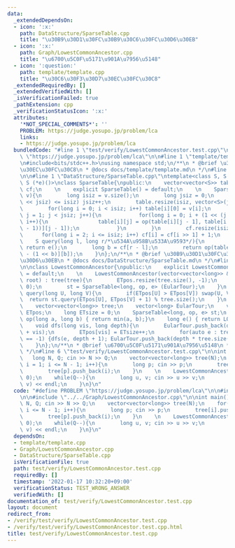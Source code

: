 ```yaml
---
data:
  _extendedDependsOn:
  - icon: ':x:'
    path: DataStructure/SparseTable.cpp
    title: "\u30B9\u30D1\u30FC\u30B9\u30C6\u30FC\u30D6\u30EB"
  - icon: ':x:'
    path: Graph/LowestCommonAncestor.cpp
    title: "\u6700\u5C0F\u5171\u901A\u7956\u5148"
  - icon: ':question:'
    path: template/template.cpp
    title: "\u30C6\u30F3\u30D7\u30EC\u30FC\u30C8"
  _extendedRequiredBy: []
  _extendedVerifiedWith: []
  _isVerificationFailed: true
  _pathExtension: cpp
  _verificationStatusIcon: ':x:'
  attributes:
    '*NOT_SPECIAL_COMMENTS*': ''
    PROBLEM: https://judge.yosupo.jp/problem/lca
    links:
    - https://judge.yosupo.jp/problem/lca
  bundledCode: "#line 1 \"test/verify/LowestCommonAncestor.test.cpp\"\n#define PROBLEM\
    \ \"https://judge.yosupo.jp/problem/lca\"\n\n#line 1 \"template/template.cpp\"\
    \n#include<bits/stdc++.h>\nusing namespace std;\n/**\n * @brief \u30C6\u30F3\u30D7\
    \u30EC\u30FC\u30C8\n * @docs docs/template/template.md\n */\n#line 4 \"test/verify/LowestCommonAncestor.test.cpp\"\
    \n\n#line 1 \"DataStructure/SparseTable.cpp\"\ntemplate<class S, S (*op)(S, S),\
    \ S (*e)()>\nclass SparseTable{\npublic:\n    vector<vector<S>> table;\n    vector<long>\
    \ cf;\n    \n    explicit SparseTable() = default;\n    \n    SparseTable(vector<S>&\
    \ v){\n        long isiz = v.size();\n        long jsiz = 0;\n        while((1\
    \ << jsiz) <= isiz) jsiz++;\n        table.resize(isiz, vector<S>(jsiz, e()));\n\
    \        for(long i = 0; i < isiz; i++) table[i][0] = v[i];\n        for(long\
    \ j = 1; j < jsiz; j++){\n            for(long i = 0; i + (1 << (j - 1)) < isiz;\
    \ i++){\n                table[i][j] = op(table[i][j - 1], table[i + (1 << (j\
    \ - 1))][j - 1]);\n            }\n        }\n        cf.resize(isiz + 1);\n  \
    \      for(long i = 2; i <= isiz; i++) cf[i] = cf[i >> 1] + 1;\n    }\n    \n\
    \    S query(long l, long r/*\u534A\u958B\u533A\u9593*/){\n        if(l == r)\
    \ return e();\n        long b = cf[r - l];\n        return op(table[l][b], table[r\
    \ - (1 << b)][b]);\n    }\n};\n/**\n * @brief \u30B9\u30D1\u30FC\u30B9\u30C6\u30FC\
    \u30D6\u30EB\n * @docs docs/DataStructure/SparseTable.md\n */\n#line 2 \"Graph/LowestCommonAncestor.cpp\"\
    \n\nclass LowestCommonAncestor{\npublic:\n    explicit LowestCommonAncestor()\
    \ = default;\n    \n    LowestCommonAncestor(vector<vector<long>> &tree, long\
    \ root) : tree(tree){\n        ETpos.resize(tree.size(), -1);\n        dfs(root,\
    \ 0);\n        st = SparseTable<long, op, e> (EularTour);\n    }\n    \n    long\
    \ query(long U, long V){\n        if(ETpos[U] > ETpos[V]) swap(U, V);\n      \
    \  return st.query(ETpos[U], ETpos[V] + 1) % tree.size();\n    }\n    \nprivate:\n\
    \    vector<vector<long>> tree;\n    vector<long> EularTour;\n    vector<long>\
    \ ETpos;\n    long ETsize = 0;\n    SparseTable<long, op, e> st;\n    \n    long\
    \ op(long a, long b) { return min(a, b);}\n    long e() { return LONG_MAX;}\n\
    \    void dfs(long vis, long depth){\n        EularTour.push_back(depth * tree.size()\
    \ + vis);\n        ETpos[vis] = ETsize++;\n        for(auto e : tree[vis]) if(ETpos[e]\
    \ == -1) {dfs(e, depth + 1); EularTour.push_back(depth * tree.size() + vis); ETsize++;}\n\
    \    }\n};\n/**\n * @brief \u6700\u5C0F\u5171\u901A\u7956\u5148\n * @docs docs/Graph/LowestCommonAncestor.md\n\
    \ */\n#line 6 \"test/verify/LowestCommonAncestor.test.cpp\"\n\nint main(){\n \
    \   long N, Q; cin >> N >> Q;\n    vector<vector<long>> tree(N);\n    for(long\
    \ i = 1; i <= N - 1; i++){\n        long p; cin >> p;\n        tree[i].push_back(p);\n\
    \        tree[p].push_back(i);\n    }\n    \n    LowestCommonAncestor lca(tree,\
    \ 0);\n    while(Q--){\n        long u, v; cin >> u >> v;\n        cout << lca.query(u,\
    \ v) << endl;\n    }\n}\n"
  code: "#define PROBLEM \"https://judge.yosupo.jp/problem/lca\"\n\n#include \"../../template/template.cpp\"\
    \n\n#include \"../../Graph/LowestCommonAncestor.cpp\"\n\nint main(){\n    long\
    \ N, Q; cin >> N >> Q;\n    vector<vector<long>> tree(N);\n    for(long i = 1;\
    \ i <= N - 1; i++){\n        long p; cin >> p;\n        tree[i].push_back(p);\n\
    \        tree[p].push_back(i);\n    }\n    \n    LowestCommonAncestor lca(tree,\
    \ 0);\n    while(Q--){\n        long u, v; cin >> u >> v;\n        cout << lca.query(u,\
    \ v) << endl;\n    }\n}\n"
  dependsOn:
  - template/template.cpp
  - Graph/LowestCommonAncestor.cpp
  - DataStructure/SparseTable.cpp
  isVerificationFile: true
  path: test/verify/LowestCommonAncestor.test.cpp
  requiredBy: []
  timestamp: '2022-01-17 10:32:20+09:00'
  verificationStatus: TEST_WRONG_ANSWER
  verifiedWith: []
documentation_of: test/verify/LowestCommonAncestor.test.cpp
layout: document
redirect_from:
- /verify/test/verify/LowestCommonAncestor.test.cpp
- /verify/test/verify/LowestCommonAncestor.test.cpp.html
title: test/verify/LowestCommonAncestor.test.cpp
---
```

